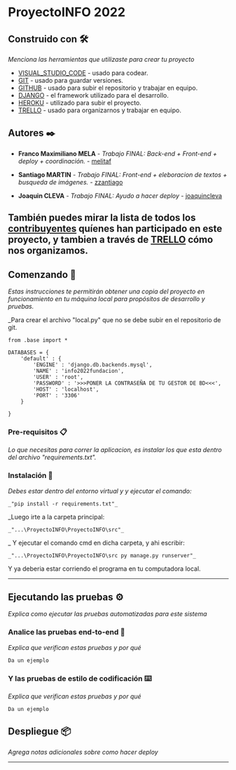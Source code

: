 # ProyectoINFO 2022


## Construido con 🛠️

_Menciona las herramientas que utilizaste para crear tu proyecto_

* [VISUAL_STUDIO_CODE](https://code.visualstudio.com/) - usado para codear.
* [GIT](https://git-scm.com/) - usado para guardar versiones.
* [GITHUB](https://github.com/) - usado para subir el repositorio y trabajar en equipo.
* [DJANGO](https://www.djangoproject.com/) - el framework utilizado para el desarrollo.
* [HEROKU](https://id.heroku.com/login) - utilizado para subir el proyecto.
* [TRELLO](https://trello.com/) - usado para organizarnos y trabajar en equipo.


## Autores ✒️

* **Franco Maximiliano MELA** - *Trabajo FINAL: Back-end + Front-end + deploy + coordinación.* - [melitaf](https://github.com/melitaf)
* **Santiago MARTIN** - *Trabajo FINAL: Front-end + eleboracion de textos + busqueda de imágenes.* - [zzantiago](https://github.com/zzantiago)


* **Joaquin CLEVA** - *Trabajo FINAL: Ayudo a hacer deploy* - [joaquincleva](https://github.com/joaquincleva)


También puedes mirar la lista de todos los [contribuyentes](https://github.com/melitaf/ProyectoINFO/graphs/contributors) quíenes han participado en este proyecto, y tambien a través de [TRELLO](https://trello.com/b/tHGTrbiw/fundacion-info2022) cómo nos organizamos.
------------------------------------------------------------------------------------------------------------------------


## Comenzando 🚀
_Estas instrucciones te permitirán obtener una copia del proyecto en funcionamiento en tu máquina local para propósitos de desarrollo y pruebas._

_Para crear el archivo "local.py" que no se debe subir en el repositorio de git.

```
from .base import *

DATABASES = {
    'default' : {
        'ENGINE' : 'django.db.backends.mysql',
        'NAME' : 'info2022fundacion',
        'USER' : 'root',
        'PASSWORD' : '>>>PONER LA CONTRASEÑA DE TU GESTOR DE BD<<<',
        'HOST' : 'localhost',
        'PORT' : '3306'
    }

}
```

### Pre-requisitos 📋

_Lo que necesitas para correr la aplicacion, es instalar los que esta dentro del archivo "requirements.txt"._


### Instalación 🔧


_Debes estar dentro del entorno virtual y y ejecutar el comando:_

```
_"pip install -r requirements.txt"_
```

_Luego irte a la carpeta principal:
```
_"...\ProyectoINFO\ProyectoINFO\src"_
```
_ Y ejecutar el comando cmd en dicha carpeta, y ahi escribir:
```
_"...\ProyectoINFO\ProyectoINFO\src py manage.py runserver"_
```
Y ya deberia estar corriendo el programa en tu computadora local.


****************************************************************************************************************



## Ejecutando las pruebas ⚙️

_Explica como ejecutar las pruebas automatizadas para este sistema_

### Analice las pruebas end-to-end 🔩

_Explica que verifican estas pruebas y por qué_

```
Da un ejemplo
```

### Y las pruebas de estilo de codificación ⌨️

_Explica que verifican estas pruebas y por qué_

```
Da un ejemplo
```

## Despliegue 📦

_Agrega notas adicionales sobre como hacer deploy_

****************************************************************************************************************
